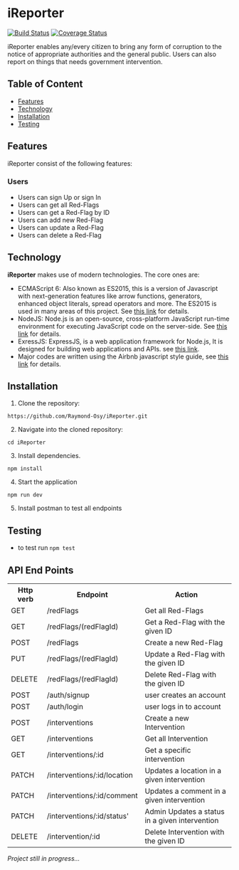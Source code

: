 # iReporter

[![Build Status](https://travis-ci.org/Raymond-Osy/iReporter.svg?branch=ch-travisBuild-%23162341903)](https://travis-ci.org/Raymond-Osy/iReporter)
[![Coverage Status](https://coveralls.io/repos/github/Raymond-Osy/iReporter/badge.svg?branch=develop)](https://coveralls.io/github/Raymond-Osy/iReporter?branch=develop)

iReporter enables any/every citizen to bring any form of corruption to the notice of appropriate authorities and the general public. Users can also report on things that needs government intervention.

## Table of Content

* [Features](#features)
* [Technology](#technology)
* [Installation](#installation)
* [Testing](#testing)

## Features
iReporter consist of the following features:
###  Users
- Users can sign Up or sign In
- Users can get all Red-Flags
- Users can get a Red-Flag by ID
- Users can add new Red-Flag
- Users can update a Red-Flag
- Users can delete a Red-Flag


## Technology

**iReporter** makes use of modern technologies. The core ones are:

* ECMAScript 6: Also known as ES2015, this is a version of Javascript with
    next-generation features like arrow functions, generators, enhanced object literals,
    spread operators and more. The ES2015 is used in many areas of this project. See [this link](https://en.wikipedia.org/wiki/ECMAScript) for details.
* NodeJS: Node.js is an open-source, cross-platform JavaScript run-time environment for executing JavaScript code on the server-side.
    See [this link](https://en.wikipedia.org/wiki/Node.js) for details.
* ExressJS: ExpressJS, is a web application framework for Node.js, It is designed for building web applications and APIs.
    see [this link](https://en.wikipedia.org/wiki/Express.js).
* Major codes are written using the Airbnb javascript style guide, see [this link](https://github.com/airbnb/javascript) for details.

## Installation
1. Clone the repository:
```
https://github.com/Raymond-Osy/iReporter.git
```
2. Navigate into the cloned repository:
```
cd iReporter
```
3. Install dependencies.
```
npm install
```
4. Start the application
```
npm run dev
```
5. Install postman to test all endpoints

## Testing
- to test run `npm test`

## API End Points
<table>
<tr><th>Http verb</th><th>Endpoint</th><th>Action</th></tr>
<tr> <td>GET</td> <td> /redFlags </td> <td>Get all Red-Flags</td></tr>
<tr> <td>GET</td><td>/redFlags/(redFlagId)  </td><td>Get a Red-Flag with the given ID</td></tr>
<tr> <td>POST</td> <td>/redFlags </td><td>Create a new Red-Flag</td></tr>
<tr> <td>PUT</td><td>/redFlags/(redFlagId)  </td><td>Update a Red-Flag with the given ID</td></tr>
<tr><td>DELETE</td><td>/redFlags/(redFlagId)</td><td>  Delete Red-Flag with the given ID </td></tr>
<tr> <td>POST</td> <td>/auth/signup </td><td>user creates an account</td></tr>
<tr> <td>POST</td> <td>/auth/login </td><td>user logs in to account</td></tr>
<tr> <td>POST</td> <td>/interventions </td><td>Create a new Intervention</td></tr>
<tr> <td>GET</td> <td> /interventions </td> <td>Get all Intervention</td></tr>
<tr> <td>GET</td> <td> /interventions/:id </td> <td>Get a specific intervention</td></tr>
<tr><td>PATCH</td><td>/interventions/:id/location</td><td>  Updates a location in a given intervention </td></tr>
<tr><td>PATCH</td><td>/interventions/:id/comment</td><td>  Updates a comment in a given intervention </td></tr>
<tr><td>PATCH</td><td>/interventions/:id/status'</td><td>  Admin Updates a status in a given intervention </td></tr>
<tr><td>DELETE</td><td>/intervention/:id</td><td>  Delete Intervention with the given ID </td></tr>
</table>

<i>Project still in progress...</i>